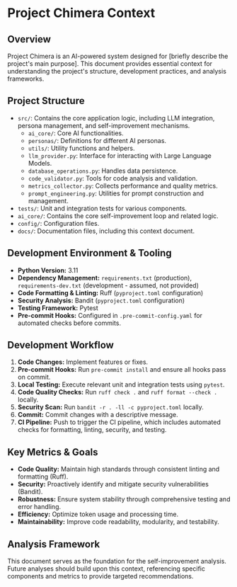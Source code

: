 # Project Chimera Context

## Overview

Project Chimera is an AI-powered system designed for [briefly describe the project's main purpose]. This document provides essential context for understanding the project's structure, development practices, and analysis frameworks.

## Project Structure

- `src/`: Contains the core application logic, including LLM integration, persona management, and self-improvement mechanisms.
  - `ai_core/`: Core AI functionalities.
  - `personas/`: Definitions for different AI personas.
  - `utils/`: Utility functions and helpers.
  - `llm_provider.py`: Interface for interacting with Large Language Models.
  - `database_operations.py`: Handles data persistence.
  - `code_validator.py`: Tools for code analysis and validation.
  - `metrics_collector.py`: Collects performance and quality metrics.
  - `prompt_engineering.py`: Utilities for prompt construction and management.
- `tests/`: Unit and integration tests for various components.
- `ai_core/`: Contains the core self-improvement loop and related logic.
- `config/`: Configuration files.
- `docs/`: Documentation files, including this context document.

## Development Environment & Tooling

- **Python Version:** 3.11
- **Dependency Management:** `requirements.txt` (production), `requirements-dev.txt` (development - assumed, not provided)
- **Code Formatting & Linting:** Ruff (`pyproject.toml` configuration)
- **Security Analysis:** Bandit (`pyproject.toml` configuration)
- **Testing Framework:** Pytest
- **Pre-commit Hooks:** Configured in `.pre-commit-config.yaml` for automated checks before commits.

## Development Workflow

1. **Code Changes:** Implement features or fixes.
2. **Pre-commit Hooks:** Run `pre-commit install` and ensure all hooks pass on commit.
3. **Local Testing:** Execute relevant unit and integration tests using `pytest`.
4. **Code Quality Checks:** Run `ruff check .` and `ruff format --check .` locally.
5. **Security Scan:** Run `bandit -r . -ll -c pyproject.toml` locally.
6. **Commit:** Commit changes with a descriptive message.
7. **CI Pipeline:** Push to trigger the CI pipeline, which includes automated checks for formatting, linting, security, and testing.

## Key Metrics & Goals

- **Code Quality:** Maintain high standards through consistent linting and formatting (Ruff).
- **Security:** Proactively identify and mitigate security vulnerabilities (Bandit).
- **Robustness:** Ensure system stability through comprehensive testing and error handling.
- **Efficiency:** Optimize token usage and processing time.
- **Maintainability:** Improve code readability, modularity, and testability.

## Analysis Framework

This document serves as the foundation for the self-improvement analysis. Future analyses should build upon this context, referencing specific components and metrics to provide targeted recommendations.